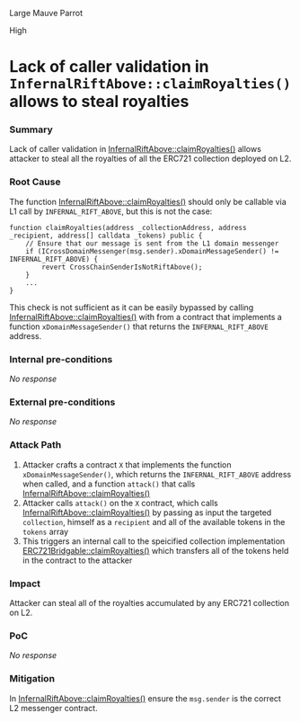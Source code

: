 Large Mauve Parrot

High

# Lack of caller validation in `InfernalRiftAbove::claimRoyalties()` allows to steal royalties

### Summary

Lack of caller validation in [InfernalRiftAbove::claimRoyalties()](https://github.com/sherlock-audit/2024-08-flayer/blob/main/moongate/src/InfernalRiftBelow.sol#L220) allows attacker to steal all the royalties of all the ERC721 collection deployed on L2.

### Root Cause

The function [InfernalRiftAbove::claimRoyalties()](https://github.com/sherlock-audit/2024-08-flayer/blob/main/moongate/src/InfernalRiftBelow.sol#L220) should only be callable via L1 call by `INFERNAL_RIFT_ABOVE`, but this is not the case:
```solidity
function claimRoyalties(address _collectionAddress, address _recipient, address[] calldata _tokens) public {
    // Ensure that our message is sent from the L1 domain messenger
    if (ICrossDomainMessenger(msg.sender).xDomainMessageSender() != INFERNAL_RIFT_ABOVE) {
        revert CrossChainSenderIsNotRiftAbove();
    }
    ...
}
```
This check is not sufficient as it can be easily bypassed by calling [InfernalRiftAbove::claimRoyalties()](https://github.com/sherlock-audit/2024-08-flayer/blob/main/moongate/src/InfernalRiftBelow.sol#L220) with from a contract that implements a function `xDomainMessageSender()` that returns the `INFERNAL_RIFT_ABOVE` address.

### Internal pre-conditions

_No response_

### External pre-conditions

_No response_

### Attack Path

1. Attacker crafts a contract `X` that implements the function `xDomainMessageSender()`, which returns the `INFERNAL_RIFT_ABOVE` address when called, and a function `attack()` that calls [InfernalRiftAbove::claimRoyalties()](https://github.com/sherlock-audit/2024-08-flayer/blob/main/moongate/src/InfernalRiftBelow.sol#L220)
2. Attacker calls `attack()` on the `X` contract, which calls [InfernalRiftAbove::claimRoyalties()](https://github.com/sherlock-audit/2024-08-flayer/blob/main/moongate/src/InfernalRiftBelow.sol#L220) by passing as input the targeted `collection`, himself as a `recipient` and all of the available tokens in the `tokens` array
3. This triggers an internal call to the speicified collection implementation [ERC721Bridgable::claimRoyalties()](https://github.com/sherlock-audit/2024-08-flayer/blob/main/moongate/src/libs/ERC721Bridgable.sol#L143) which transfers all of the tokens held in the contract to the attacker

### Impact

Attacker can steal all of the royalties accumulated by any ERC721 collection on L2.

### PoC

_No response_

### Mitigation

In [InfernalRiftAbove::claimRoyalties()](https://github.com/sherlock-audit/2024-08-flayer/blob/main/moongate/src/InfernalRiftBelow.sol#L220) ensure the `msg.sender` is the correct L2 messenger contract.